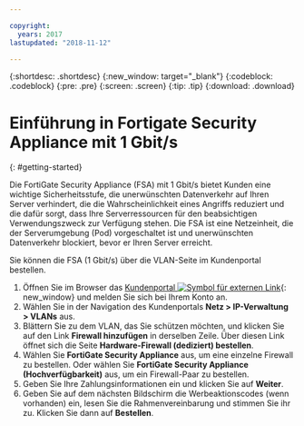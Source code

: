 ```yaml
---

copyright:
  years: 2017
lastupdated: "2018-11-12"

---
```


{:shortdesc: .shortdesc}
{:new_window: target="_blank"}
{:codeblock: .codeblock}
{:pre: .pre}
{:screen: .screen}
{:tip: .tip}
{:download: .download}

# Einführung in Fortigate Security Appliance mit 1 Gbit/s
{: #getting-started}

Die FortiGate Security Appliance (FSA) mit 1 Gbit/s bietet Kunden eine wichtige Sicherheitsstufe, die unerwünschten Datenverkehr auf Ihren Server verhindert, die die Wahrscheinlichkeit eines Angriffs reduziert und die dafür sorgt, dass Ihre Serverressourcen für den beabsichtigen Verwendungszweck zur Verfügung stehen.  Die FSA ist eine Netzeinheit, die der Serverumgebung (Pod) vorgeschaltet ist und unerwünschten Datenverkehr blockiert, bevor er Ihren Server erreicht.  

Sie können die FSA (1 Gbit/s) über die VLAN-Seite im Kundenportal bestellen.

1. Öffnen Sie im Browser das [Kundenportal ![Symbol für externen Link](../../icons/launch-glyph.svg "Symbol für externen Link")](https://control.softlayer.com/){: new_window} und melden Sie sich bei Ihrem Konto an.
2. Wählen Sie in der Navigation des Kundenportals **Netz > IP-Verwaltung > VLANs** aus.
3. Blättern Sie zu dem VLAN, das Sie schützen möchten, und klicken Sie auf den Link **Firewall hinzufügen** in derselben Zeile. Über diesen Link öffnet sich die Seite **Hardware-Firewall (dediziert) bestellen**.
4. Wählen Sie **FortiGate Security Appliance** aus, um eine einzelne Firewall zu bestellen. Oder wählen Sie **FortiGate Security Appliance (Hochverfügbarkeit)** aus, um ein Firewall-Paar zu bestellen.
5. Geben Sie Ihre Zahlungsinformationen ein und klicken Sie auf **Weiter**.
6. Geben Sie auf dem nächsten Bildschirm die Werbeaktionscodes (wenn vorhanden) ein, lesen Sie die Rahmenvereinbarung und stimmen Sie ihr zu. Klicken Sie dann auf **Bestellen**.
